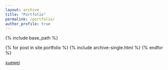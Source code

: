 ```yaml
---
layout: archive
title: "Portfolio"
permalink: /portfolio/
author_profile: true
---
```



{% include base_path %}


{% for post in site.portfolio %}
  {% include archive-single.html %}
{% endfor %}

[xuewei](BUPT-janeyang.github.io/files/学位授予2.jpg)
